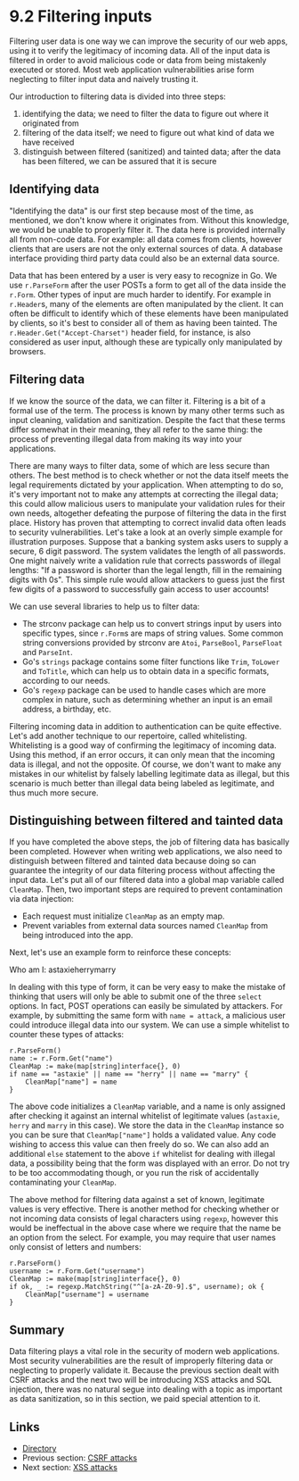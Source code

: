 # 9.2 Filtering inputs

Filtering user data is one way we can improve the security of our web apps, using it to verify the legitimacy of incoming data. All of the input data is filtered in order to avoid malicious code or data from being mistakenly executed or stored. Most web application vulnerabilities arise form neglecting to filter input data and naively trusting it.

Our introduction to filtering data is divided into three steps:

1. identifying the data; we need to filter the data to figure out where it originated from
2. filtering of the data itself; we need to figure out what kind of data we have received
3. distinguish between filtered \(sanitized\) and tainted data; after the data has been filtered, we can be assured that it is secure

## Identifying data

"Identifying the data" is our first step because most of the time, as mentioned, we don't know where it originates from. Without this knowledge, we would be unable to properly filter it. The data here is provided internally all from non-code data. For example: all data comes from clients, however clients that are users are not the only external sources of data. A database interface providing third party data could also be an external data source.

Data that has been entered by a user is very easy to recognize in Go. We use `r.ParseForm` after the user POSTs a form to get all of the data inside the `r.Form`. Other types of input are much harder to identify. For example in `r.Header`s, many of the elements are often manipulated by the client. It can often be difficult to identify which of these elements have been manipulated by clients, so it's best to consider all of them as having been tainted. The `r.Header.Get("Accept-Charset")` header field, for instance, is also considered as user input, although these are typically only manipulated by browsers.

## Filtering data

If we know the source of the data, we can filter it. Filtering is a bit of a formal use of the term. The process is known by many other terms such as input cleaning, validation and sanitization. Despite the fact that these terms differ somewhat in their meaning, they all refer to the same thing: the process of preventing illegal data from making its way into your applications.

There are many ways to filter data, some of which are less secure than others. The best method is to check whether or not the data itself meets the legal requirements dictated by your application. When attempting to do so, it's very important not to make any attempts at correcting the illegal data; this could allow malicious users to manipulate your validation rules for their own needs, altogether defeating the purpose of filtering the data in the first place. History has proven that attempting to correct invalid data often leads to security vulnerabilities. Let's take a look at an overly simple example for illustration purposes. Suppose that a banking system asks users to supply a secure, 6 digit password. The system validates the length of all passwords. One might naively write a validation rule that corrects passwords of illegal lengths: "If a password is shorter than the legal length, fill in the remaining digits with 0s". This simple rule would allow attackers to guess just the first few digits of a password to successfully gain access to user accounts!

We can use several libraries to help us to filter data:

* The strconv package can help us to convert strings input by users into specific types, since `r.Form`s are maps of string values. Some common string conversions provided by strconv are `Atoi`, `ParseBool`, `ParseFloat` and  `ParseInt`.
* Go's `strings` package contains some filter functions like `Trim`, `ToLower` and `ToTitle`, which can help us to obtain data in a specific formats, according to our needs.
* Go's `regexp` package can be used to handle cases which are more complex in nature, such as determining whether an input is an email address, a birthday, etc. 

Filtering incoming data in addition to authentication can be quite effective. Let's add another technique to our repertoire, called whitelisting. Whitelisting is a good way of confirming the legitimacy of incoming data. Using this method, if an error occurs, it can only mean that the incoming data is illegal, and not the opposite. Of course, we don't want to make any mistakes in our whitelist by falsely labelling legitimate data as illegal, but this scenario is much better than illegal data being labeled as legitimate, and thus much more secure.

## Distinguishing between filtered and tainted data

If you have completed the above steps, the job of filtering data has basically been completed. However when writing web applications, we also need to distinguish between filtered and tainted data because doing so can guarantee the integrity of our data filtering process without affecting the input data. Let's put all of our filtered data into a global map variable called `CleanMap`. Then, two important steps are required to prevent contamination via data injection:

* Each request must initialize `CleanMap` as an empty map.
* Prevent variables from external data sources named `CleanMap` from being introduced into the app.

Next, let's use an example form to reinforce these concepts:

 Who am I: astaxieherrymarry 

In dealing with this type of form, it can be very easy to make the mistake of thinking that users will only be able to submit one of the three `select` options. In fact, POST operations can easily be simulated by attackers. For example, by submitting the same form with `name = attack`, a malicious user could introduce illegal data into our system. We can use a simple whitelist to counter these types of attacks:

```text
r.ParseForm()
name := r.Form.Get("name")
CleanMap := make(map[string]interface{}, 0)
if name == "astaxie" || name == "herry" || name == "marry" {
    CleanMap["name"] = name
}
```

The above code initializes a `CleanMap` variable, and a name is only assigned after checking it against an internal whitelist of legitimate values \(`astaxie`, `herry` and `marry` in this case\). We store the data in the `CleanMap` instance so you can be sure that `CleanMap["name"]` holds a validated value. Any code wishing to access this value can then freely do so. We can also add an additional `else` statement to the above `if` whitelist for dealing with illegal data, a possibility being that the form was displayed with an error. Do not try to be too accommodating though, or you run the risk of accidentally contaminating your `CleanMap`.

The above method for filtering data against a set of known, legitimate values is very effective. There is another method for checking whether or not incoming data consists of legal characters using `regexp`, however this would be ineffectual in the above case where we require that the name be an option from the select. For example, you may require that user names only consist of letters and numbers:

```text
r.ParseForm()
username := r.Form.Get("username")
CleanMap := make(map[string]interface{}, 0)
if ok, _ := regexp.MatchString("^[a-zA-Z0-9].$", username); ok {
    CleanMap["username"] = username
}
```

## Summary

Data filtering plays a vital role in the security of modern web applications. Most security vulnerabilities are the result of improperly filtering data or neglecting to properly validate it. Because the previous section dealt with CSRF attacks and the next two will be introducing XSS attacks and SQL injection, there was no natural segue into dealing with a topic as important as data sanitization, so in this section, we paid special attention to it.

## Links

* [Directory](preface.md)
* Previous section: [CSRF attacks](09.1.md)
* Next section: [XSS attacks](09.3.md)

